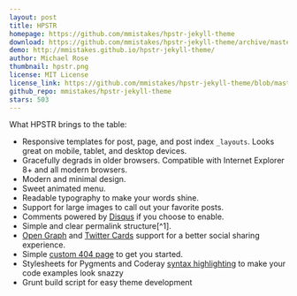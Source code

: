 ```yaml
---
layout: post
title: HPSTR
homepage: https://github.com/mmistakes/hpstr-jekyll-theme
download: https://github.com/mmistakes/hpstr-jekyll-theme/archive/master.zip
demo: http://mmistakes.github.io/hpstr-jekyll-theme/
author: Michael Rose
thumbnail: hpstr.png
license: MIT License
license_link: https://github.com/mmistakes/hpstr-jekyll-theme/blob/master/LICENSE
github_repo: mmistakes/hpstr-jekyll-theme
stars: 503
---
```


What HPSTR brings to the table:

* Responsive templates for post, page, and post index `_layouts`. Looks
  great on mobile, tablet, and desktop devices.
* Gracefully degrads in older browsers. Compatible with Internet
  Explorer 8+ and all modern browsers.
* Modern and minimal design.
* Sweet animated menu.
* Readable typography to make your words shine.
* Support for large images to call out your favorite posts.
* Comments powered by [Disqus](http://disqus.com) if you choose to enable.
* Simple and clear permalink structure[^1].
* [Open Graph](https://developers.facebook.com/docs/opengraph/) and
  [Twitter Cards](https://dev.twitter.com/docs/cards) support for a
  better social sharing experience.
* Simple [custom 404
  page](http://mmistakes.github.io/hpstr-jekyll-theme/404.html) to get
  you started.
* Stylesheets for Pygments and Coderay [syntax
  highlighting](http://mmistakes.github.io/hpstr-jekyll-theme/code-highlighting-post/)
  to make your code examples look snazzy
* Grunt build script for easy theme development
